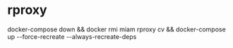 # rproxy

docker-compose down && docker rmi miam rproxy cv && docker-compose up --force-recreate --always-recreate-deps
